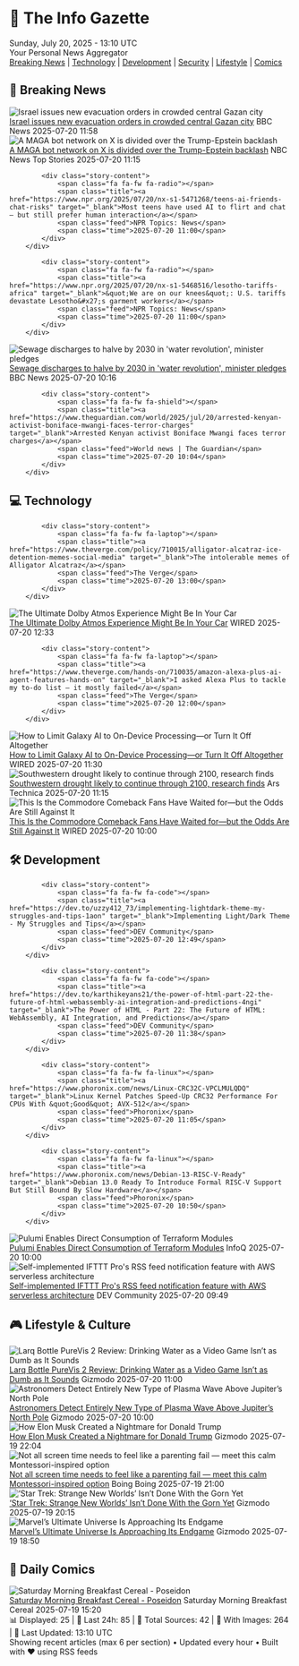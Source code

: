 <!-- Processing 54 RSS feeds at 2025-07-20 13:10:27 UTC -->
<!-- Processing: Penny Arcade -->
<!-- Processing: Garfield -->
<!-- Processing: Cyanide & Happiness -->
<!-- Processing: Girl Genius -->
<!-- Processing: BBC Breaking News -->
<!-- Processing: NPR News -->
<!-- Processing: Reuters Top News -->
<!-- Processing: NBC News Breaking -->
<!-- Processing: The Verge -->
<!-- Processing: Ars Technica -->
<!-- Processing: WIRED -->
<!-- Processing: Slashdot -->
<!-- Processing: Lobsters Python -->
<!-- Processing: Dev.to -->
<!-- Processing: StackOverflow Blog -->
<!-- Processing: Phoronix Linux News -->
<!-- Processing: It's FOSS -->
<!-- Processing: OMG! Ubuntu -->
<!-- Processing: Red Hat Blog -->
<!-- Processing: GitHub Blog -->
<!-- Processing: GitLab Blog -->
<!-- Processing: InfoQ -->
<!-- Processing: Coding Horror -->
<!-- Processing: The Pragmatic Engineer -->
<!-- Processing: Boing Boing -->
<!-- Processing: Schneier on Security -->
<!-- Generated 6 new posts out of 26 feeds processed -->
<div class="newspaper-header">
    <h1 class="newspaper-title">📰 The Info Gazette</h1>
    <div class="newspaper-date">Sunday, July 20, 2025 - 13:10 UTC</div>
    <div class="newspaper-subtitle">Your Personal News Aggregator</div>
</div>

<div class="newspaper-nav">
    <a href="#breaking">Breaking News</a> |
    <a href="#tech">Technology</a> |
    <a href="#dev">Development</a> |
    <a href="#security">Security</a> |
    <a href="#lifestyle">Lifestyle</a> |
    <a href="#webcomics">Comics</a>
</div>

<div class="news-section breaking-news" id="breaking">
<h2 class="section-header">🚨 Breaking News</h2>
<div class="stories-container">
<div class="story">
            <img src="https://ichef.bbci.co.uk/ace/standard/240/cpsprodpb/f278/live/a67ebca0-6553-11f0-9a2a-e5f350a58481.jpg" alt="Israel issues new evacuation orders in crowded central Gazan city" class="story-image" loading="lazy" onerror="this.style.display='none'">
            <div class="story-content">
                <span class="fa fa-fw fa-earth-americas"></span>
                <span class="title"><a href="https://www.bbc.com/news/articles/c8rp62480r3o" target="_blank">Israel issues new evacuation orders in crowded central Gazan city</a></span>
                <span class="feed">BBC News</span>
                <span class="time">2025-07-20 11:58</span>
            </div>
        </div>
<div class="story">
            <img src="https://media-cldnry.s-nbcnews.com/image/upload/t_fit_1500w/rockcms/2025-07/250718-maga-bots-x-to-dfc72c.jpg" alt="A MAGA bot network on X is divided over the Trump-Epstein backlash" class="story-image" loading="lazy" onerror="this.style.display='none'">
            <div class="story-content">
                <span class="fa fa-fw fa-broadcast-tower"></span>
                <span class="title"><a href="https://www.nbcnews.com/tech/internet/maga-ai-bot-network-divided-trump-epstein-backlash-rcna219167" target="_blank">A MAGA bot network on X is divided over the Trump-Epstein backlash</a></span>
                <span class="feed">NBC News Top Stories</span>
                <span class="time">2025-07-20 11:15</span>
            </div>
        </div>
<div class="story">
            
            <div class="story-content">
                <span class="fa fa-fw fa-radio"></span>
                <span class="title"><a href="https://www.npr.org/2025/07/20/nx-s1-5471268/teens-ai-friends-chat-risks" target="_blank">Most teens have used AI to flirt and chat — but still prefer human interaction</a></span>
                <span class="feed">NPR Topics: News</span>
                <span class="time">2025-07-20 11:00</span>
            </div>
        </div>
<div class="story">
            
            <div class="story-content">
                <span class="fa fa-fw fa-radio"></span>
                <span class="title"><a href="https://www.npr.org/2025/07/20/nx-s1-5468516/lesotho-tariffs-africa" target="_blank">&quot;We are on our knees&quot;: U.S. tariffs devastate Lesotho&#x27;s garment workers</a></span>
                <span class="feed">NPR Topics: News</span>
                <span class="time">2025-07-20 11:00</span>
            </div>
        </div>
<div class="story">
            <img src="https://ichef.bbci.co.uk/ace/standard/240/cpsprodpb/4316/live/6f67d6a0-655f-11f0-89ea-4d6f9851f623.png" alt="Sewage discharges to halve by 2030 in &#x27;water revolution&#x27;, minister pledges" class="story-image" loading="lazy" onerror="this.style.display='none'">
            <div class="story-content">
                <span class="fa fa-fw fa-flag"></span>
                <span class="title"><a href="https://www.bbc.com/news/articles/c4g8m8r6grzo" target="_blank">Sewage discharges to halve by 2030 in &#x27;water revolution&#x27;, minister pledges</a></span>
                <span class="feed">BBC News</span>
                <span class="time">2025-07-20 10:16</span>
            </div>
        </div>
<div class="story">
            
            <div class="story-content">
                <span class="fa fa-fw fa-shield"></span>
                <span class="title"><a href="https://www.theguardian.com/world/2025/jul/20/arrested-kenyan-activist-boniface-mwangi-faces-terror-charges" target="_blank">Arrested Kenyan activist Boniface Mwangi faces terror charges</a></span>
                <span class="feed">World news | The Guardian</span>
                <span class="time">2025-07-20 10:04</span>
            </div>
        </div>
</div>
</div>
<div class="news-section tech-news" id="tech">
<h2 class="section-header">💻 Technology</h2>
<div class="stories-container">
<div class="story">
            
            <div class="story-content">
                <span class="fa fa-fw fa-laptop"></span>
                <span class="title"><a href="https://www.theverge.com/policy/710015/alligator-alcatraz-ice-detention-memes-social-media" target="_blank">The intolerable memes of Alligator Alcatraz</a></span>
                <span class="feed">The Verge</span>
                <span class="time">2025-07-20 13:00</span>
            </div>
        </div>
<div class="story">
            <img src="https://media.wired.com/photos/687b5eec67619bad37581c73/master/pass/The%20Best%20Dolby%20Atmos%20Experience%20Could%20Be%20Waiting%20in%20Your%20Driveway.png" alt="The Ultimate Dolby Atmos Experience Might Be In Your Car" class="story-image" loading="lazy" onerror="this.style.display='none'">
            <div class="story-content">
                <span class="fa fa-fw fa-bolt"></span>
                <span class="title"><a href="https://www.wired.com/story/dolby-atmos-audio-cadillac-akg/" target="_blank">The Ultimate Dolby Atmos Experience Might Be In Your Car</a></span>
                <span class="feed">WIRED</span>
                <span class="time">2025-07-20 12:33</span>
            </div>
        </div>
<div class="story">
            
            <div class="story-content">
                <span class="fa fa-fw fa-laptop"></span>
                <span class="title"><a href="https://www.theverge.com/hands-on/710035/amazon-alexa-plus-ai-agent-features-hands-on" target="_blank">I asked Alexa Plus to tackle my to-do list — it mostly failed</a></span>
                <span class="feed">The Verge</span>
                <span class="time">2025-07-20 12:00</span>
            </div>
        </div>
<div class="story">
            <img src="https://media.wired.com/photos/687acfc0d38494b55a1e9916/master/pass/Limit-Galaxy-AI-Gear-2214204053.jpg" alt="How to Limit Galaxy AI to On-Device Processing—or Turn It Off Altogether" class="story-image" loading="lazy" onerror="this.style.display='none'">
            <div class="story-content">
                <span class="fa fa-fw fa-bolt"></span>
                <span class="title"><a href="https://www.wired.com/story/limit-galaxy-ai-to-on-device-processing-or-turn-it-off/" target="_blank">How to Limit Galaxy AI to On-Device Processing—or Turn It Off Altogether</a></span>
                <span class="feed">WIRED</span>
                <span class="time">2025-07-20 11:30</span>
            </div>
        </div>
<div class="story">
            <img src="https://cdn.arstechnica.net/wp-content/uploads/2025/07/GettyImages-2223867721-500x500.jpg" alt="Southwestern drought likely to continue through 2100, research finds" class="story-image" loading="lazy" onerror="this.style.display='none'">
            <div class="story-content">
                <span class="fa fa-fw fa-cog"></span>
                <span class="title"><a href="https://arstechnica.com/science/2025/07/southwestern-drought-likely-to-continue-through-2100-research-finds/" target="_blank">Southwestern drought likely to continue through 2100, research finds</a></span>
                <span class="feed">Ars Technica</span>
                <span class="time">2025-07-20 11:15</span>
            </div>
        </div>
<div class="story">
            <img src="https://media.wired.com/photos/6879325a19fb0e4d83fc6b2d/master/pass/_%20Commodore%2064U%20Starlight.jpg" alt="This Is the Commodore Comeback Fans Have Waited for—but the Odds Are Still Against It" class="story-image" loading="lazy" onerror="this.style.display='none'">
            <div class="story-content">
                <span class="fa fa-fw fa-bolt"></span>
                <span class="title"><a href="https://www.wired.com/story/the-risky-business-of-bringing-commodore-back-to-life/" target="_blank">This Is the Commodore Comeback Fans Have Waited for—but the Odds Are Still Against It</a></span>
                <span class="feed">WIRED</span>
                <span class="time">2025-07-20 10:00</span>
            </div>
        </div>
</div>
</div>
<div class="news-section dev-news" id="dev">
<h2 class="section-header">🛠️ Development</h2>
<div class="stories-container">
<div class="story">
            
            <div class="story-content">
                <span class="fa fa-fw fa-code"></span>
                <span class="title"><a href="https://dev.to/uzzy412_73/implementing-lightdark-theme-my-struggles-and-tips-1aon" target="_blank">Implementing Light/Dark Theme - My Struggles and Tips</a></span>
                <span class="feed">DEV Community</span>
                <span class="time">2025-07-20 12:49</span>
            </div>
        </div>
<div class="story">
            
            <div class="story-content">
                <span class="fa fa-fw fa-code"></span>
                <span class="title"><a href="https://dev.to/karthikeyans21/the-power-of-html-part-22-the-future-of-html-webassembly-ai-integration-and-predictions-4ngi" target="_blank">The Power of HTML - Part 22: The Future of HTML: WebAssembly, AI Integration, and Predictions</a></span>
                <span class="feed">DEV Community</span>
                <span class="time">2025-07-20 11:38</span>
            </div>
        </div>
<div class="story">
            
            <div class="story-content">
                <span class="fa fa-fw fa-linux"></span>
                <span class="title"><a href="https://www.phoronix.com/news/Linux-CRC32C-VPCLMULQDQ" target="_blank">Linux Kernel Patches Speed-Up CRC32 Performance For CPUs With &quot;Good&quot; AVX-512</a></span>
                <span class="feed">Phoronix</span>
                <span class="time">2025-07-20 11:05</span>
            </div>
        </div>
<div class="story">
            
            <div class="story-content">
                <span class="fa fa-fw fa-linux"></span>
                <span class="title"><a href="https://www.phoronix.com/news/Debian-13-RISC-V-Ready" target="_blank">Debian 13.0 Ready To Introduce Formal RISC-V Support But Still Bound By Slow Hardware</a></span>
                <span class="feed">Phoronix</span>
                <span class="time">2025-07-20 10:50</span>
            </div>
        </div>
<div class="story">
            <img src="https://res.infoq.com/news/2025/07/pulumi-terraform-module-support/en/headerimage/header-1752699630403.jpeg" alt="Pulumi Enables Direct Consumption of Terraform Modules" class="story-image" loading="lazy" onerror="this.style.display='none'">
            <div class="story-content">
                <span class="fa fa-fw fa-info-circle"></span>
                <span class="title"><a href="https://www.infoq.com/news/2025/07/pulumi-terraform-module-support/?utm_campaign=infoq_content&utm_source=infoq&utm_medium=feed&utm_term=global" target="_blank">Pulumi Enables Direct Consumption of Terraform Modules</a></span>
                <span class="feed">InfoQ</span>
                <span class="time">2025-07-20 10:00</span>
            </div>
        </div>
<div class="story">
            <img src="https://media2.dev.to/dynamic/image/width=800%2Cheight=%2Cfit=scale-down%2Cgravity=auto%2Cformat=auto/https%3A%2F%2Fassets.dev.to%2Fassets%2Fgithub-logo-5a155e1f9a670af7944dd5e12375bc76ed542ea80224905ecaf878b9157cdefc.svg" alt="Self-implemented IFTTT Pro&#x27;s RSS feed notification feature with AWS serverless architecture" class="story-image" loading="lazy" onerror="this.style.display='none'">
            <div class="story-content">
                <span class="fa fa-fw fa-code"></span>
                <span class="title"><a href="https://dev.to/masutaka/self-implemented-ifttt-pros-rss-feed-notification-feature-with-aws-serverless-architecture-2ope" target="_blank">Self-implemented IFTTT Pro&#x27;s RSS feed notification feature with AWS serverless architecture</a></span>
                <span class="feed">DEV Community</span>
                <span class="time">2025-07-20 09:49</span>
            </div>
        </div>
</div>
</div>
<div class="news-section lifestyle-news" id="lifestyle">
<h2 class="section-header">🎮 Lifestyle & Culture</h2>
<div class="stories-container">
<div class="story">
            <img src="https://gizmodo.com/app/uploads/2025/07/Larq-Bottle-PureVis-2-review-04.jpg" alt="Larq Bottle PureVis 2 Review: Drinking Water as a Video Game Isn’t as Dumb as It Sounds" class="story-image" loading="lazy" onerror="this.style.display='none'">
            <div class="story-content">
                <span class="fa fa-fw fa-computer"></span>
                <span class="title"><a href="https://gizmodo.com/larq-bottle-purevis-2-review-drinking-water-as-a-video-game-isnt-as-dumb-as-it-sounds-2000631132" target="_blank">Larq Bottle PureVis 2 Review: Drinking Water as a Video Game Isn’t as Dumb as It Sounds</a></span>
                <span class="feed">Gizmodo</span>
                <span class="time">2025-07-20 11:00</span>
            </div>
        </div>
<div class="story">
            <img src="https://gizmodo.com/app/uploads/2025/07/juno-pic-jupiter-south-pole.jpg" alt="Astronomers Detect Entirely New Type of Plasma Wave Above Jupiter’s North Pole" class="story-image" loading="lazy" onerror="this.style.display='none'">
            <div class="story-content">
                <span class="fa fa-fw fa-computer"></span>
                <span class="title"><a href="https://gizmodo.com/astronomers-detect-entirely-new-type-of-plasma-wave-above-jupiters-north-pole-2000630859" target="_blank">Astronomers Detect Entirely New Type of Plasma Wave Above Jupiter’s North Pole</a></span>
                <span class="feed">Gizmodo</span>
                <span class="time">2025-07-20 10:00</span>
            </div>
        </div>
<div class="story">
            <img src="https://gizmodo.com/app/uploads/2025/05/Elon-Musk-Trump-May-30-2025.jpg" alt="How Elon Musk Created a Nightmare for Donald Trump" class="story-image" loading="lazy" onerror="this.style.display='none'">
            <div class="story-content">
                <span class="fa fa-fw fa-computer"></span>
                <span class="title"><a href="https://gizmodo.com/how-elon-musk-created-a-nightmare-for-donald-trump-2000631776" target="_blank">How Elon Musk Created a Nightmare for Donald Trump</a></span>
                <span class="feed">Gizmodo</span>
                <span class="time">2025-07-19 22:04</span>
            </div>
        </div>
<div class="story">
            <img src="https://i0.wp.com/boingboing.net/wp-content/uploads/2025/07/Pok-Pok-Lifetime-Subscription-1.jpg?fit=1200%2C901&amp;quality=60&amp;ssl=1" alt="Not all screen time needs to feel like a parenting fail — meet this calm Montessori-inspired option" class="story-image" loading="lazy" onerror="this.style.display='none'">
            <div class="story-content">
                <span class="fa fa-fw fa-arrow-right"></span>
                <span class="title"><a href="https://boingboing.net/2025/07/19/not-all-screen-time-needs-to-feel-like-a-parenting-fail-meet-this-calm-montessori-inspired-option.html" target="_blank">Not all screen time needs to feel like a parenting fail — meet this calm Montessori-inspired option</a></span>
                <span class="feed">Boing Boing</span>
                <span class="time">2025-07-19 21:00</span>
            </div>
        </div>
<div class="story">
            <img src="https://gizmodo.com/app/uploads/2025/07/star-trek-gorn.jpg" alt="‘Star Trek: Strange New Worlds’ Isn’t Done With the Gorn Yet" class="story-image" loading="lazy" onerror="this.style.display='none'">
            <div class="story-content">
                <span class="fa fa-fw fa-computer"></span>
                <span class="title"><a href="https://gizmodo.com/star-trek-strange-new-worlds-isnt-done-with-the-gorn-yet-2000631552" target="_blank">‘Star Trek: Strange New Worlds’ Isn’t Done With the Gorn Yet</a></span>
                <span class="feed">Gizmodo</span>
                <span class="time">2025-07-19 20:15</span>
            </div>
        </div>
<div class="story">
            <img src="https://gizmodo.com/app/uploads/2025/07/marvel-ultimate-endgame.jpg" alt="Marvel’s Ultimate Universe Is Approaching Its Endgame" class="story-image" loading="lazy" onerror="this.style.display='none'">
            <div class="story-content">
                <span class="fa fa-fw fa-computer"></span>
                <span class="title"><a href="https://gizmodo.com/marvels-ultimate-universe-is-approaching-its-endgame-2000631438" target="_blank">Marvel’s Ultimate Universe Is Approaching Its Endgame</a></span>
                <span class="feed">Gizmodo</span>
                <span class="time">2025-07-19 18:50</span>
            </div>
        </div>
</div>
</div>
<div class="news-section webcomics-section" id="webcomics">
<h2 class="section-header">🎨 Daily Comics</h2>
<div class="stories-container">
<div class="story">
            <img src="https://www.smbc-comics.com/comics/1752732301-20250720.png" alt="Saturday Morning Breakfast Cereal - Poseidon" class="story-image" loading="lazy" onerror="this.style.display='none'">
            <div class="story-content">
                <span class="fa fa-fw fa-smile"></span>
                <span class="title"><a href="https://www.smbc-comics.com/comic/poseidon" target="_blank">Saturday Morning Breakfast Cereal - Poseidon</a></span>
                <span class="feed">Saturday Morning Breakfast Cereal</span>
                <span class="time">2025-07-19 15:20</span>
            </div>
        </div>
</div>
</div>

<div class="newspaper-footer">
    <div class="stats">
        📊 Displayed: 25 | 📅 Last 24h: 85 | 📡 Total Sources: 42 | 📸 With Images: 264 |
        🔄 Last Updated: 13:10 UTC
    </div>
    <div class="footer-note">
        Showing recent articles (max 6 per section) • Updated every hour • Built with ❤️ using RSS feeds
    </div>
</div>
